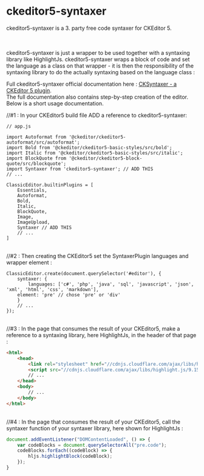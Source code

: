 # ckeditor5-syntaxer

ckeditor5-syntaxer is a 3. party free code syntaxer for CKEditor 5.

<br /><br />ckeditor5-syntaxer is just a wrapper to be used together with a syntaxing library like HighlightJs. ckeditor5-syntaxer wraps a block of code and set the language as a class on that wrapper - it is then the responsibility of the syntaxing library to do the actually syntaxing based on the language class :



Full ckeditor5-syntaxer official documentation here : [CKSyntaxer - a CKEditor 5 plugin](https://topiqs.online/1122).
<br />The full documentation also contains step-by-step creation of the editor.
<br />Below is a short usage documentation. 

//#1 : In your CKEditor5 build file ADD a reference to ckeditor5-syntaxer:

```javaqscript
// app.js

import Autoformat from '@ckeditor/ckeditor5-autoformat/src/autoformat';
import Bold from '@ckeditor/ckeditor5-basic-styles/src/bold';
import Italic from '@ckeditor/ckeditor5-basic-styles/src/italic';
import BlockQuote from '@ckeditor/ckeditor5-block-quote/src/blockquote';
import Syntaxer from 'ckeditor5-syntaxer'; // ADD THIS
// ...

ClassicEditor.builtinPlugins = [
    Essentials,
    Autoformat,
    Bold,
    Italic,
    BlockQuote,
    Image,
    ImageUpload,
    Syntaxer // ADD THIS
    // ...
]
```

<br />//#2 : Then creating the CKEditor5 set the SyntaxerPlugin languages and wrapper element :

```javaqscript
ClassicEditor.create(document.querySelector('#editor'), {
    syntaxer: {
        languages: ['c#', 'php', 'java', 'sql', 'javascript', 'json', 'xml', 'html', 'css', 'markdown'],
	element: 'pre' // chose 'pre' or 'div'
    }
    // ...
});
```
<br />//#3 : In the page that consumes the result of your CKEditor5, make a reference to a syntaxing library, here HighlightJs, in the header of that page :
```html
<html>
    <head>
	    <link rel="stylesheet" href="//cdnjs.cloudflare.com/ajax/libs/highlight.js/9.15.6/styles/default.min.css">
	    <script src="//cdnjs.cloudflare.com/ajax/libs/highlight.js/9.15.6/highlight.min.js"></script>
		// ...
	</head>
	<body>
	    // ...
	</body>
</html>
```

<br />//#4 : In the page that consumes the result of your CKEditor5, call the syntaxer function of your syntaxer library, here shown for HighlightJs :
```javascript
document.addEventListener("DOMContentLoaded", () => {
	var codeBlocks = document.querySelectorAll("pre.code");
	codeBlocks.forEach((codeBlock) => {
		hljs.highlightBlock(codeBlock);
	});
}
```
